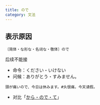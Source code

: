 ```yaml
---
title: ので
category: 文法
---
```


## 表示原因

`〔简体・な形な・名词な・敬体〕ので`

后续不能接

- 命令：ください・いけない
- 问候：ありがとう・すみません。

```example
頭が痛いので、今日は休みます。#头很痛，今天请假。
```

- 对比「[から・ので・て](kara-node-te)」
